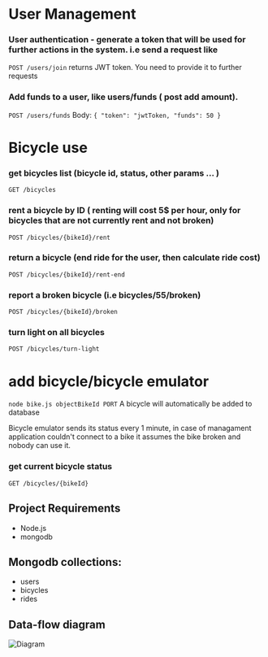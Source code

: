 # User Management
### User authentication - generate a token that will be used for further actions in the system. i.e send a request like
```POST /users/join``` returns JWT token. You need to provide it to further requests
### Add funds to a user, like users/funds ( post add amount). 
```POST /users/funds``` Body: `{
  "token": "jwtToken,
  "funds": 50 }`
# Bicycle use
### get bicycles list (bicycle id, status, other params ... )
  ```GET /bicycles```

### rent a bicycle by ID ( renting will cost 5$ per hour, only for bicycles that are not currently rent and not broken)
  ```POST /bicycles/{bikeId}/rent```

### return a bicycle (end ride for the user, then calculate ride cost)
  ```POST /bicycles/{bikeId}/rent-end```
### report a broken bicycle (i.e bicycles/55/broken)
  ```POST /bicycles/{bikeId}/broken```
  
### turn light on all bicycles
  ```POST /bicycles/turn-light```
    
# add bicycle/bicycle emulator
```node bike.js objectBikeId PORT```
A bicycle will automatically be added to database

Bicycle emulator sends its status every 1 minute, in case of managament application couldn't connect to a bike it assumes the bike broken and nobody can use it.

### get current bicycle status
```GET /bicycles/{bikeId}```

## Project Requirements
- Node.js
- mongodb

## Mongodb collections:
- users
- bicycles
- rides

## Data-flow diagram

![Diagram](https://cleanshot-cloud-fra.s3.eu-central-1.amazonaws.com/media/9685/59moq6MEm5I9l1BKxGHSCalRXqldzMN4D6iuiHHG.jpeg?X-Amz-Content-Sha256=UNSIGNED-PAYLOAD&X-Amz-Security-Token=IQoJb3JpZ2luX2VjECsaDGV1LWNlbnRyYWwtMSJIMEYCIQCV4ZljMbuwBD5GBmlIoWGzN6MMwfVwdkxlk02GpaN%2BJgIhAIypFj3avkK8pt6hvCX%2BPhGb%2Fjy4CJzkPAWoFMx5EROuKtkBCDQQABoMOTE5NTE0NDkxNjc0IgzE4mF4zVYRTo64NBkqtgFAJBuIdEEGhi%2FBXOfykJqpV4rJKoyI8aRisxMCLxe%2FLL%2FGXD7tQgbd6xM%2BXDCvTKfs9R9A7i7QEwZpeJxkeo6JscsJxal8E3UHZVIyA%2Fk2zTeNICC4n6vTS3fwqI0z8SLZSrGOUJ8B4qAVQBJr78oIB%2BwGHMa41WrCETotbJhorggSza5wJUDaHAszHpN1hDkHExhDlPr5pN41tVjduJLwIz%2FC16wePyKkJogyBSmQSJo33bZ2ijCGj6uBBjrfAaHu5mGO5%2B%2B59JSxgP%2F3UW32YTyc5kFFOOuDEM7Z8r12bACIiCCQRd5goEShI%2FjUA3X4LgE9ywhJmSr0InUMTYDpvQukuqrUb8qs1tY8f%2BRTLfJ2PTaj8RDs9e7n0lw396E0I7qfhij2Hcu8AIKvveaJls2PfCHoFWZmguK%2Bg0At1gCA4215G9DvWCf1BeyNfxhgO%2FMxPKYV1gVb5qWHalN04V%2FXHlosjAukaRSmlUuEgRdMQ2ia52kat21t1mweMH7BebyJJcDiDR9am8VdnHBnvq%2BLHBueggMxqUhaxIk%3D&X-Amz-Algorithm=AWS4-HMAC-SHA256&X-Amz-Credential=ASIA5MF2VVMNN5W7TTG4%2F20210215%2Feu-central-1%2Fs3%2Faws4_request&X-Amz-Date=20210215T204826Z&X-Amz-SignedHeaders=host&X-Amz-Expires=300&X-Amz-Signature=1ff64e2bb4c027ccb536583882fe70bb8d9207d3c02f86707272bb9d26349b08)
